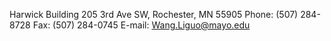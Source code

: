 
Harwick Building
205 3rd Ave SW, Rochester, MN 55905
Phone: (507) 284-8728
Fax: (507) 284-0745
E-mail: Wang.Liguo@mayo.edu

